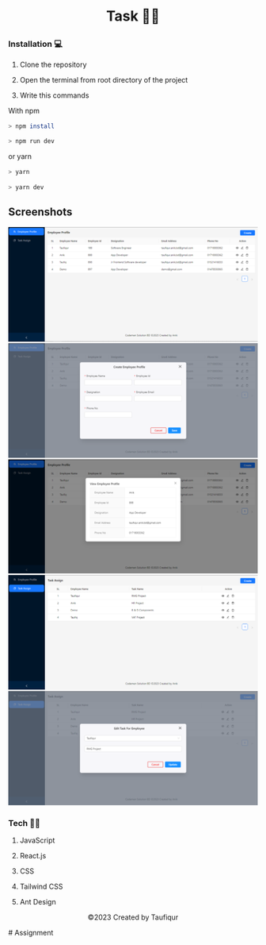 # <p  align="center">Task 🚀🚀</p>

### Installation 💻

1. Clone the repository

2. Open the terminal from root directory of the project

3. Write this commands

With npm

```bash
> npm install
```

```bash
> npm run dev
```

or yarn

```bash
> yarn
```

```bash
> yarn dev
```

## Screenshots

![Readme_Banner1](./src/assets/Screenshot_1.png)
![Readme_Banner2](./src/assets/Screenshot_2.png)
![Readme_Banner3](./src/assets/Screenshot_3.png)
![Readme_Banner4](./src/assets/Screenshot_4.png)
![Readme_Banner5](./src/assets/Screenshot_5.png)

### Tech 🚀🚀

1. JavaScript

2. React.js

3. CSS

4. Tailwind CSS

5. Ant Design

<p  align="center"  bold>©2023 Created by Taufiqur </p>
# Assignment
